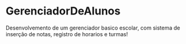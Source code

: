 # GerenciadorDeAlunos

Desenvolvemento de um gerenciador basico escolar, com sistema de inserção de notas, registro de horarios e turmas!

